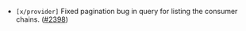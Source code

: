 - `[x/provider]` Fixed pagination bug in query for listing the consumer chains.
  ([\#2398](https://github.com/cosmos/interchain-security/pull/2398))
